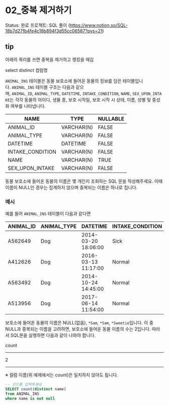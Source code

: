 # 02_중복 제거하기

Status: 완료
프로젝트: SQL 풀이 (https://www.notion.so/SQL-18b7d27fb4fe4c18b894f3d55cc06587?pvs=21)

## tip

아래의 쿼리를 쓰면 중복을 제거하고 랭킹을 매김

select distinct 컴럼명

`ANIMAL_INS` 테이블은 동물 보호소에 들어온 동물의 정보를 담은 테이블입니다. `ANIMAL_INS` 테이블 구조는 다음과 같으며, `ANIMAL_ID`, `ANIMAL_TYPE`, `DATETIME`, `INTAKE_CONDITION`, `NAME`, `SEX_UPON_INTAKE`는 각각 동물의 아이디, 생물 종, 보호 시작일, 보호 시작 시 상태, 이름, 성별 및 중성화 여부를 나타냅니다.

| NAME | TYPE | NULLABLE |
| --- | --- | --- |
| ANIMAL_ID | VARCHAR(N) | FALSE |
| ANIMAL_TYPE | VARCHAR(N) | FALSE |
| DATETIME | DATETIME | FALSE |
| INTAKE_CONDITION | VARCHAR(N) | FALSE |
| NAME | VARCHAR(N) | TRUE |
| SEX_UPON_INTAKE | VARCHAR(N) | FALSE |

동물 보호소에 들어온 동물의 이름은 몇 개인지 조회하는 SQL 문을 작성해주세요. 이때 이름이 NULL인 경우는 집계하지 않으며 중복되는 이름은 하나로 칩니다.

### 예시

예를 들어 `ANIMAL_INS` 테이블이 다음과 같다면

| ANIMAL_ID | ANIMAL_TYPE | DATETIME | INTAKE_CONDITION | NAME | SEX_UPON_INTAKE |
| --- | --- | --- | --- | --- | --- |
| A562649 | Dog | 2014-03-20 18:06:00 | Sick | NULL | Spayed Female |
| A412626 | Dog | 2016-03-13 11:17:00 | Normal | *Sam | Neutered Male |
| A563492 | Dog | 2014-10-24 14:45:00 | Normal | *Sam | Neutered Male |
| A513956 | Dog | 2017-06-14 11:54:00 | Normal | *Sweetie | Spayed Female |

보호소에 들어온 동물의 이름은 NULL(없음), `*Sam`, `*Sam`, `*Sweetie`입니다. 이 중 NULL과 중복되는 이름을 고려하면, 보호소에 들어온 동물 이름의 수는 2입니다. 따라서 SQL문을 실행하면 다음과 같이 나와야 합니다.

count

---

2

---

※ 컬럼 이름(위 예제에서는 count)은 일치하지 않아도 됩니다.

```sql
-- 코드를 입력하세요
SELECT count(distinct name)
from ANIMAL_INS 
where name is not null
```